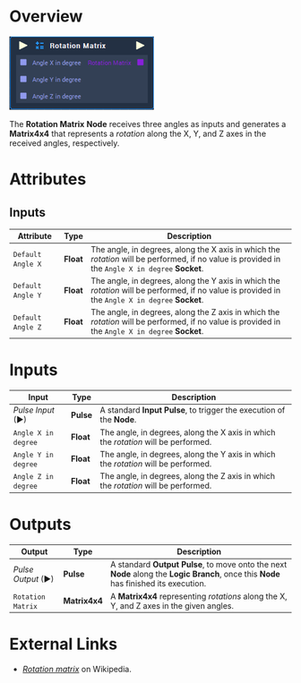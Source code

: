 # Overview

![The Rotation Matrix Node.](../../.gitbook/assets/node-rotation-matrix.png)

The **Rotation Matrix** **Node** receives three angles as inputs and generates a **Matrix4x4** that represents a _rotation_ along the X, Y, and Z axes in the received angles, respectively.

# Attributes

## Inputs

|Attribute|Type|Description|
|---|---|---|
| `Default Angle X`| **Float** | The angle, in degrees, along the X axis in which the _rotation_ will be performed, if no value is provided in the `Angle X in degree` **Socket**.  |
| `Default Angle Y`| **Float** | The angle, in degrees, along the Y axis in which the _rotation_ will be performed, if no value is provided in the `Angle X in degree` **Socket**.  |
| `Default Angle Z`| **Float** | The angle, in degrees, along the Z axis in which the _rotation_ will be performed, if no value is provided in the `Angle X in degree` **Socket**.  |
# Inputs

|Input|Type|Description|
|---|---|---|
|*Pulse Input* (►)|**Pulse**|A standard **Input Pulse**, to trigger the execution of the **Node**.|
| `Angle X in degree` | **Float** | The angle, in degrees, along the X axis in which the _rotation_ will be performed. |
| `Angle Y in degree` | **Float** | The angle, in degrees, along the Y axis in which the _rotation_ will be performed. |
| `Angle Z in degree` | **Float** | The angle, in degrees, along the Z axis in which the _rotation_ will be performed. |

# Outputs

|Output|Type|Description|
|---|---|---|
|*Pulse Output* (►)|**Pulse**|A standard **Output Pulse**, to move onto the next **Node** along the **Logic Branch**, once this **Node** has finished its execution.|
| `Rotation Matrix` | **Matrix4x4** | A **Matrix4x4** representing _rotations_ along the X, Y, and Z axes in the given angles. |

# External Links

* [_Rotation matrix_](https://en.wikipedia.org/wiki/Rotation_matrix) on Wikipedia.

